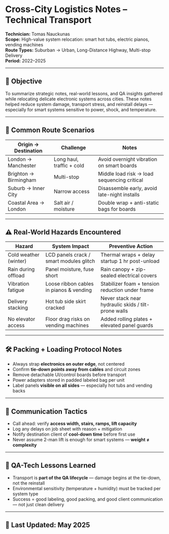 # Cross-City Logistics Notes – Technical Transport  
**Technician:** Tomas Nauckunas  
**Scope:** High-value system relocation: smart hot tubs, electric pianos, vending machines  
**Route Types:** Suburban → Urban, Long-Distance Highway, Multi-stop Delivery  
**Period:** 2022–2025

---

## 🎯 Objective

To summarize strategic notes, real-world lessons, and QA insights gathered while relocating delicate electronic systems across cities. These notes helped reduce system damage, transport stress, and reinstall delays — especially for smart systems sensitive to power, shock, and temperature.

---

## 🚛 Common Route Scenarios

| Origin → Destination | Challenge | Notes |
|----------------------|-----------|-------|
| London → Manchester  | Long haul, traffic + cold | Avoid overnight vibration on smart boards |
| Brighton → Birmingham| Multi-stop | Middle load risk → load sequencing critical |
| Suburb → Inner City  | Narrow access | Disassemble early, avoid late-night installs |
| Coastal Area → London| Salt air / moisture | Double wrap + anti-static bags for boards |

---

## ⚠️ Real-World Hazards Encountered

| Hazard | System Impact | Preventive Action |
|--------|----------------|-------------------|
| Cold weather (winter) | LCD panels crack / smart modules glitch | Thermal wraps + delay startup 1 hr post-unload |
| Rain during offload | Panel moisture, fuse short | Rain canopy + zip-sealed electrical covers |
| Vibration fatigue | Loose ribbon cables in pianos & vending | Stabilizer foam + tension reduction under frame |
| Delivery stacking | Hot tub side skirt cracked | Never stack near hydraulic skids / tilt-prone walls |
| No elevator access | Floor drag risks on vending machines | Added rolling plates + elevated panel guards |

---

## 🛠 Packing + Loading Protocol Notes

- Always strap **electronics on outer edge**, not centered  
- Confirm **tie-down points away from cables** and circuit zones  
- Remove detachable UI/control boards before transport  
- Power adapters stored in padded labeled bag per unit  
- Label panels **visible on all sides** — especially hot tubs and vending backs

---

## 💬 Communication Tactics

- Call ahead: verify **access width, stairs, ramps, lift capacity**  
- Log any delays on job sheet with reason + mitigation  
- Notify destination client of **cool-down time** before first use  
- Never assume 2-man lift is enough for smart systems — **weight ≠ complexity**

---

## 🧠 QA-Tech Lessons Learned

- Transport is **part of the QA lifecycle** — damage begins at the tie-down, not the reinstall  
- Environmental sensitivity (temperature + humidity) must be tracked per system type  
- Success = good labeling, good packing, and good client communication — not just clean delivery

---

## 📅 Last Updated: May 2025
